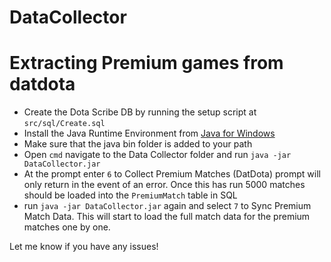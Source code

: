 # DataCollector

# Extracting Premium games from datdota

* Create the Dota Scribe DB by running the setup script at `src/sql/Create.sql`
* Install the Java Runtime Environment from [Java for Windows](https://www.java.com/en/download/win10.jsp)
* Make sure that the java bin folder is added to your path
* Open `cmd` navigate to the Data Collector folder and run `java -jar DataCollector.jar`
* At the prompt enter `6` to Collect Premium Matches (DatDota) prompt will only return in the event of an error. Once this has run 5000 matches should be loaded into the `PremiumMatch` table in SQL
* run `java -jar DataCollector.jar` again and select `7` to Sync Premium Match Data. This will start to load the full match data for the premium matches one by one. 

Let me know if you have any issues! 

